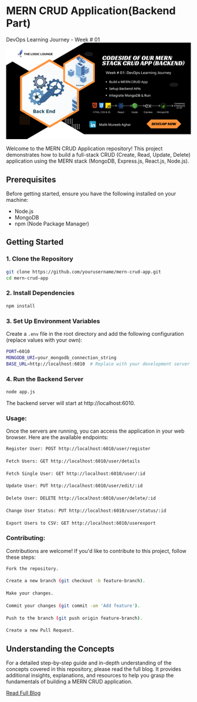 # MERN CRUD Application(Backend Part)
DevOps Learning Journey - Week # 01
![MERN Stack](./uploads/coverimg.png)

Welcome to the MERN CRUD Application repository! This project demonstrates how to build a full-stack CRUD (Create, Read, Update, Delete) application using the MERN stack (MongoDB, Express.js, React.js, Node.js).

## Prerequisites

Before getting started, ensure you have the following installed on your machine:
- Node.js
- MongoDB
- npm (Node Package Manager)

## Getting Started

### 1. Clone the Repository

```bash
git clone https://github.com/yourusername/mern-crud-app.git
cd mern-crud-app
```
### 2. Install Dependencies
```bash
npm install
```

### 3. Set Up Environment Variables
Create a `.env` file in the root directory and add the following configuration (replace values with your own):
```bash
PORT=6010
MONGODB_URI=your_mongodb_connection_string
BASE_URL=http://localhost:6010  # Replace with your development server URL
```

### 4. Run the Backend Server
```bash
node app.js
```
The backend server will start at http://localhost:6010.

### Usage:

Once the servers are running, you can access the application in your web browser. Here are the available endpoints:

```bash 
Register User: POST http://localhost:6010/user/register

Fetch Users: GET http://localhost:6010/user/details

Fetch Single User: GET http://localhost:6010/user/:id

Update User: PUT http://localhost:6010/user/edit/:id

Delete User: DELETE http://localhost:6010/user/delete/:id

Change User Status: PUT http://localhost:6010/user/status/:id

Export Users to CSV: GET http://localhost:6010/userexport
```
### Contributing:
Contributions are welcome! If you'd like to contribute to this project, follow these steps:

```bash
Fork the repository.

Create a new branch (git checkout -b feature-branch).

Make your changes.

Commit your changes (git commit -am 'Add feature').

Push to the branch (git push origin feature-branch).

Create a new Pull Request.
```
## Understanding the Concepts

For a detailed step-by-step guide and in-depth understanding of the concepts covered in this repository, please read the full blog. It provides additional insights, explanations, and resources to help you grasp the fundamentals of building a MERN CRUD application.

[Read Full Blog](https://muneebcloudeng.hashnode.dev/week-01-devops-learning-journey-codeside-of-our-mern-stack-crud-app-backend)


